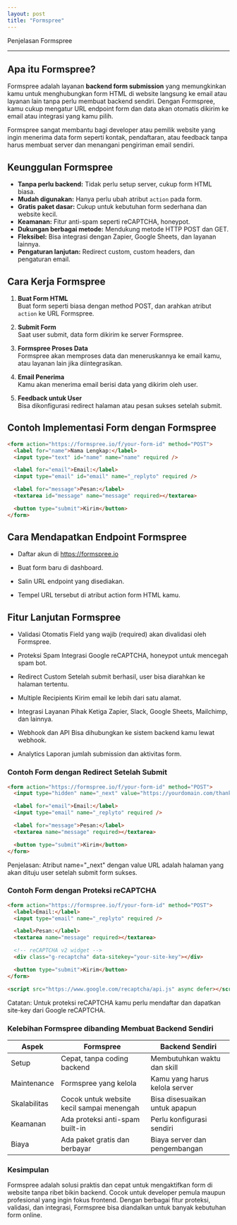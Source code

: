 ```yaml
---
layout: post
title: "Formspree"
---
```


Penjelasan Formspree

---
## Apa itu Formspree?

Formspree adalah layanan **backend form submission** yang memungkinkan kamu untuk menghubungkan form HTML di website langsung ke email atau layanan lain tanpa perlu membuat backend sendiri. Dengan Formspree, kamu cukup mengatur URL endpoint form dan data akan otomatis dikirim ke email atau integrasi yang kamu pilih.

Formspree sangat membantu bagi developer atau pemilik website yang ingin menerima data form seperti kontak, pendaftaran, atau feedback tanpa harus membuat server dan menangani pengiriman email sendiri.



## Keunggulan Formspree

- **Tanpa perlu backend:** Tidak perlu setup server, cukup form HTML biasa.
- **Mudah digunakan:** Hanya perlu ubah atribut `action` pada form.
- **Gratis paket dasar:** Cukup untuk kebutuhan form sederhana dan website kecil.
- **Keamanan:** Fitur anti-spam seperti reCAPTCHA, honeypot.
- **Dukungan berbagai metode:** Mendukung metode HTTP POST dan GET.
- **Fleksibel:** Bisa integrasi dengan Zapier, Google Sheets, dan layanan lainnya.
- **Pengaturan lanjutan:** Redirect custom, custom headers, dan pengaturan email.



## Cara Kerja Formspree

1. **Buat Form HTML**  
   Buat form seperti biasa dengan method POST, dan arahkan atribut `action` ke URL Formspree.

2. **Submit Form**  
   Saat user submit, data form dikirim ke server Formspree.

3. **Formspree Proses Data**  
   Formspree akan memproses data dan meneruskannya ke email kamu, atau layanan lain jika diintegrasikan.

4. **Email Penerima**  
   Kamu akan menerima email berisi data yang dikirim oleh user.

5. **Feedback untuk User**  
   Bisa dikonfigurasi redirect halaman atau pesan sukses setelah submit.



## Contoh Implementasi Form dengan Formspree

```html
<form action="https://formspree.io/f/your-form-id" method="POST">
  <label for="name">Nama Lengkap:</label>
  <input type="text" id="name" name="name" required />

  <label for="email">Email:</label>
  <input type="email" id="email" name="_replyto" required />

  <label for="message">Pesan:</label>
  <textarea id="message" name="message" required></textarea>

  <button type="submit">Kirim</button>
</form>
```

## Cara Mendapatkan Endpoint Formspree
- Daftar akun di https://formspree.io

- Buat form baru di dashboard.

- Salin URL endpoint yang disediakan.

- Tempel URL tersebut di atribut action form HTML kamu.

## Fitur Lanjutan Formspree
- Validasi Otomatis
  Field yang wajib (required) akan divalidasi oleh Formspree.

- Proteksi Spam
  Integrasi Google reCAPTCHA, honeypot untuk mencegah spam bot.

- Redirect Custom
  Setelah submit berhasil, user bisa diarahkan ke halaman tertentu.

- Multiple Recipients
  Kirim email ke lebih dari satu alamat.

- Integrasi Layanan Pihak Ketiga
  Zapier, Slack, Google Sheets, Mailchimp, dan lainnya.

- Webhook dan API
  Bisa dihubungkan ke sistem backend kamu lewat webhook.
 
- Analytics
  Laporan jumlah submission dan aktivitas form.

### Contoh Form dengan Redirect Setelah Submit
```html
<form action="https://formspree.io/f/your-form-id" method="POST">
  <input type="hidden" name="_next" value="https://yourdomain.com/thank-you.html" />

  <label for="email">Email:</label>
  <input type="email" name="_replyto" required />

  <label for="message">Pesan:</label>
  <textarea name="message" required></textarea>

  <button type="submit">Kirim</button>
</form>
```
Penjelasan:
Atribut name="_next" dengan value URL adalah halaman yang akan dituju user setelah submit form sukses.

### Contoh Form dengan Proteksi reCAPTCHA
```html
<form action="https://formspree.io/f/your-form-id" method="POST">
  <label>Email:</label>
  <input type="email" name="_replyto" required />

  <label>Pesan:</label>
  <textarea name="message" required></textarea>

  <!-- reCAPTCHA v2 widget -->
  <div class="g-recaptcha" data-sitekey="your-site-key"></div>

  <button type="submit">Kirim</button>
</form>

<script src="https://www.google.com/recaptcha/api.js" async defer></script>
```
Catatan:
Untuk proteksi reCAPTCHA kamu perlu mendaftar dan dapatkan site-key dari Google reCAPTCHA.

### Kelebihan Formspree dibanding Membuat Backend Sendiri

| Aspek        | Formspree                     | Backend Sendiri               |
|--------------|------------------------------|------------------------------|
| Setup        | Cepat, tanpa coding backend  | Membutuhkan waktu dan skill  |
| Maintenance  | Formspree yang kelola         | Kamu yang harus kelola server|
| Skalabilitas | Cocok untuk website kecil sampai menengah  |  Bisa disesuaikan untuk apapun |
| Keamanan     | Ada proteksi anti-spam built-in | Perlu konfigurasi sendiri    |
| Biaya        | Ada paket gratis dan berbayar | Biaya server dan pengembangan|


### Kesimpulan
Formspree adalah solusi praktis dan cepat untuk mengaktifkan form di website tanpa ribet bikin backend. Cocok untuk developer pemula maupun profesional yang ingin fokus frontend. Dengan berbagai fitur proteksi, validasi, dan integrasi, Formspree bisa diandalkan untuk banyak kebutuhan form online.
